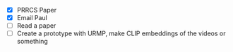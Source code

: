 - [x] PRRCS Paper
- [x] Email Paul
- [ ] Read a paper
- [ ] Create a prototype with URMP, make CLIP embeddings of the videos or something